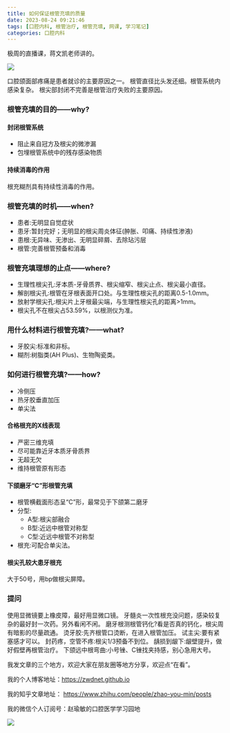 ```yaml
---
title: 如何保证根管充填的质量
date: 2023-08-24 09:21:46
tags: [口腔内科, 根管治疗, 根管充填, 网课, 学习笔记]
categories: 口腔内科
---
```

极周的直播课，蒋文凯老师讲的。

![](https://zymblog-1258069789.cos.ap-chengdu.myqcloud.com/blog0411-rootfill/01.jpg)

口腔颌面部疼痛是患者就诊的主要原因之一。
根管直径比头发还细。根管系统内感染复杂。
根尖部封闭不完善是根管治疗失败的主要原因。

### 根管充填的目的——why?
#### 封闭根管系统
- 阻止来自冠方及根尖的微渗漏
- 包埋根管系统中的残存感染物质

#### 持续消毒的作用
根充糊剂具有持续性消毒的作用。

### 根管充填的时机——when?
- 患者:无明显自觉症状
- 患牙:暂封完好；无明显的根尖周炎体征(肿胀、叩痛、持续性渗液)
- 患根:无异味、无渗出、无明显碎屑、去除玷污层
- 根管:完善根管预备和消毒

### 根管充填理想的止点——where?
- 生理性根尖孔:牙本质-牙骨质界、根尖缩窄、根尖止点、根尖最小直径。
- 解剖根尖孔:根管在牙根表面开口处。与生理性根尖孔的距离0.5-1.0mm。
- 放射学根尖孔:根尖片上牙根最尖端，与生理性根尖孔的距离>1mm。
- 根尖孔不在根尖占53.59%，以根测仪为准。

### 用什么材料进行根管充填?——what?
- 牙胶尖:标准和非标。
- 糊剂:树脂类(AH Plus)、生物陶瓷类。

### 如何进行根管充填?——how?
- 冷侧压
- 热牙胶垂直加压
- 单尖法

#### 合格根充的X线表现
- 严密三维充填
- 尽可能靠近牙本质牙骨质界
- 无超无欠
- 维持根管原有形态

#### 下颌磨牙“C”形根管充填
- 根管横截面形态呈“C”形，最常见于下颌第二磨牙
- 分型:
    - A型:根尖部融合
    - B型:近远中根管对称型
    - C型:近远中根管不对称型
- 根充:可配合单尖法。

#### 根尖孔较大患牙根充
大于50号，用bp做根尖屏障。

### 提问
使用显微镜要上橡皮障，最好用显微口镜。
牙髓炎一次性根充没问题，感染较复杂的最好封一次药。另外看闲不闲。
磨牙根测根管钙化?看是否真的钙化，根尖周有暗影的尽量疏通。
烫牙胶:先齐根管口烫断，在进入根管加压。
试主尖:要有紧塞感才可以。
封药疼，空管不疼:根尖1/3预备不到位。
龋损到龈下:龈壁提升，做好假壁再根管治疗。
下颌远中根弯曲:小号锉、C锉找夹持感，别心急用大号。




我发文章的三个地方，欢迎大家在朋友圈等地方分享，欢迎点“在看”。

我的个人博客地址：https://zwdnet.github.io

我的知乎文章地址： https://www.zhihu.com/people/zhao-you-min/posts

我的微信个人订阅号：赵瑜敏的口腔医学学习园地

![](https://zymblog-1258069789.cos.ap-chengdu.myqcloud.com/other/wx.jpg)

